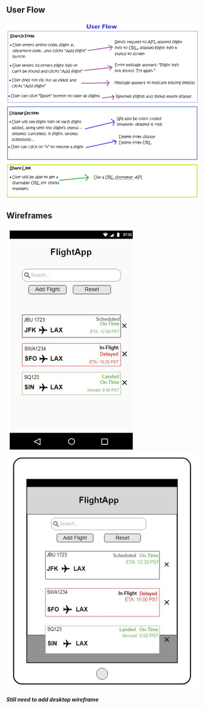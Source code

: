 ## User Flow
![alt text](UserFlow.png)

## Wireframes

![alt text](wireframe-mobile.JPG)
![alt text](wireframe-tablet.JPG)

**_Still need to add desktop wireframe_**